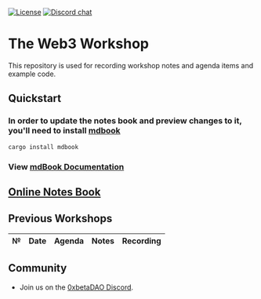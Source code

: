 [![License](https://img.shields.io/badge/license-Apache-green.svg)](LICENSE)
[![Discord chat](https://img.shields.io/discord/903339070925721652.svg?logo=discord&style=flat-square)](https://discord.gg/6GuRP2W3D5)

# The Web3 Workshop

This repository is used for recording workshop notes and agenda items and example code.

## Quickstart

### In order to update the notes book and preview changes to it, you'll need to install [mdbook](https://rust-lang.github.io/mdBook/guide/installation.html)

```text
cargo install mdbook
```

### View [mdBook Documentation](https://rust-lang.github.io/mdBook/guide/creating.html)

## <a href="https://gimmi7.github.io/web3-workshop/" target="_blank">Online Notes Book</a>

## Previous Workshops

| №   | Date                                 | Agenda                                              | Notes                                                                                                                                                                    | Recording                                                                          |
| --- | ------------------------------------ | --------------------------------------------------- | ------------------------------------------------------------------------------------------------------------------------------------------------------------------------ | ---------------------------------------------------------------------------------- |

## Community

* Join us on the [0xbetaDAO Discord](https://discord.gg/6GuRP2W3D5).

